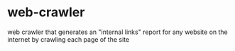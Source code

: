 # web-crawler
web crawler that generates an "internal links" report for any website on the internet by crawling each page of the site
